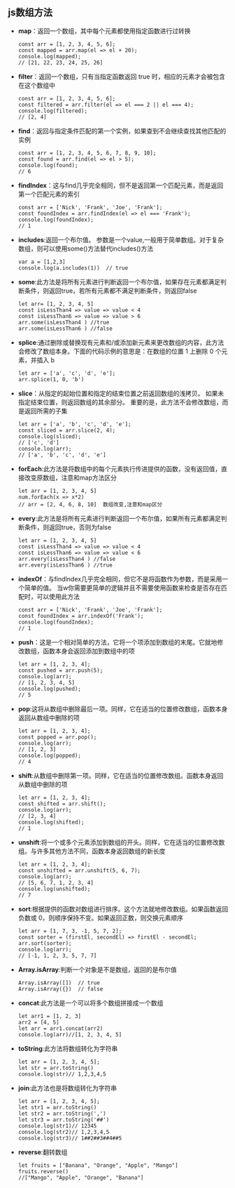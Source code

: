 ## js数组方法

* **map**：返回一个数组，其中每个元素都使用指定函数进行过转换
  ```
  const arr = [1, 2, 3, 4, 5, 6];
  const mapped = arr.map(el => el + 20);
  console.log(mapped);
  // [21, 22, 23, 24, 25, 26]
  ```
* **filter**：返回一个数组，只有当指定函数返回 true 时，相应的元素才会被包含在这个数组中
  ```
  const arr = [1, 2, 3, 4, 5, 6];
  const filtered = arr.filter(el => el === 2 || el === 4);
  console.log(filtered);
  // [2, 4]
  ```
* **find**：返回与指定条件匹配的第一个实例，如果查到不会继续查找其他匹配的实例
  ```
  const arr = [1, 2, 3, 4, 5, 6, 7, 8, 9, 10];
  const found = arr.find(el => el > 5);
  console.log(found);
  // 6
  ```
* **findIndex**：这与find几乎完全相同，但不是返回第一个匹配元素，而是返回第一个匹配元素的索引
  ```
  const arr = ['Nick', 'Frank', 'Joe', 'Frank'];
  const foundIndex = arr.findIndex(el => el === 'Frank');
  console.log(foundIndex);
  // 1
  ```
* **includes**:返回一个布尔值。 参数是一个value,一般用于简单数组。对于复杂数组，则可以使用some()方法替代includes()方法
  ```
  var a = [1,2,3]
  console.log(a.includes(1))  // true
  ```
* **some**:此方法是将所有元素进行判断返回一个布尔值，如果存在元素都满足判断条件，则返回true，若所有元素都不满足判断条件，则返回false
  ```
  let arr= [1, 2, 3, 4, 5]
  const isLessThan4 => value => value < 4
  const isLessThan6 => value => value > 6
  arr.some(isLessThan4 ) //true
  arr.some(isLessThan6 ) //false
  ```
* **splice**:通过删除或替换现有元素和/或添加新元素来更改数组的内容，此方法会修改了数组本身。下面的代码示例的意思是：在数组的位置 1 上删除 0 个元素，并插入 b
  ```
  let arr = ['a', 'c', 'd', 'e'];
  arr.splice(1, 0, 'b')
  ```
* **slice**：从指定的起始位置和指定的结束位置之前返回数组的浅拷贝。 如果未指定结束位置，则返回数组的其余部分。 重要的是，此方法不会修改数组，而是返回所需的子集
  ```
  let arr = ['a', 'b', 'c', 'd', 'e'];
  const sliced = arr.slice(2, 4);
  console.log(sliced);
  // ['c', 'd']
  console.log(arr);
  // ['a', 'b', 'c', 'd', 'e']
  ```
* **forEach**:此方法是将数组中的每个元素执行传进提供的函数，没有返回值，直接改变原数组，注意和map方法区分
  ```
  let arr = [1, 2, 3, 4, 5]
  num.forEach(x => x*2)
  // arr = [2, 4, 6, 8, 10]  数组改变,注意和map区分
  ```
* **every**:此方法是将所有元素进行判断返回一个布尔值，如果所有元素都满足判断条件，则返回true，否则为false
  ```
  let arr = [1, 2, 3, 4, 5]
  const isLessThan4 => value => value < 4
  const isLessThan6 => value => value < 6
  arr.every(isLessThan4 ) //false
  arr.every(isLessThan6 ) //true
  ```
* **indexOf**：与findIndex几乎完全相同，但它不是将函数作为参数，而是采用一个简单的值。 当w你需要更简单的逻辑并且不需要使用函数来检查是否存在匹配时，可以使用此方法
  ```
  const arr = ['Nick', 'Frank', 'Joe', 'Frank'];
  const foundIndex = arr.indexOf('Frank');
  console.log(foundIndex);
  // 1
  ```
* **push**：这是一个相对简单的方法，它将一个项添加到数组的末尾。它就地修改数组，函数本身会返回添加到数组中的项
  ```
  let arr = [1, 2, 3, 4];
  const pushed = arr.push(5);
  console.log(arr);
  // [1, 2, 3, 4, 5]
  console.log(pushed);
  // 5
  ```
* **pop**:这将从数组中删除最后一项。同样，它在适当的位置修改数组，函数本身返回从数组中删除的项
  ```
  let arr = [1, 2, 3, 4];
  const popped = arr.pop();
  console.log(arr);
  // [1, 2, 3]
  console.log(popped);
  // 4
  ```
* **shift**:从数组中删除第一项。同样，它在适当的位置修改数组。函数本身返回从数组中删除的项
  ```
  let arr = [1, 2, 3, 4];
  const shifted = arr.shift();
  console.log(arr);
  // [2, 3, 4]
  console.log(shifted);
  // 1
  ```
* **unshift**:将一个或多个元素添加到数组的开头。同样，它在适当的位置修改数组。与许多其他方法不同，函数本身返回数组的新长度
  ```
  let arr = [1, 2, 3, 4];
  const unshifted = arr.unshift(5, 6, 7);
  console.log(arr);
  // [5, 6, 7, 1, 2, 3, 4]
  console.log(unshifted);
  // 7
  ```
* **sort**:根据提供的函数对数组进行排序。这个方法就地修改数组。如果函数返回负数或 0，则顺序保持不变。如果返回正数，则交换元素顺序
  ```
  let arr = [1, 7, 3, -1, 5, 7, 2];
  const sorter = (firstEl, secondEl) => firstEl - secondEl;
  arr.sort(sorter);
  console.log(arr);
  // [-1, 1, 2, 3, 5, 7, 7]
  ```
* **Array.isArray**:判断一个对象是不是数组，返回的是布尔值
  ```
  Array.isArray([])  // true
  Array.isArray({})  // false
  ```
* **concat**:此方法是一个可以将多个数组拼接成一个数组
  ```
  let arr1 = [1, 2, 3]
  arr2 = [4, 5]
  let arr = arr1.concat(arr2)
  console.log(arr)//[1, 2, 3, 4, 5]
  ```
* **toString**:此方法将数组转化为字符串
  ```
  let arr = [1, 2, 3, 4, 5];
  let str = arr.toString()
  console.log(str)// 1,2,3,4,5
  ```
* **join**:此方法也是将数组转化为字符串
  ```
  let arr = [1, 2, 3, 4, 5];
  let str1 = arr.toString()
  let str2 = arr.toString(',')
  let str3 = arr.toString('##')
  console.log(str1)// 12345
  console.log(str2)// 1,2,3,4,5
  console.log(str3)// 1##2##3##4##5
  ```
* **reverse**:翻转数组
  ```
  let fruits = ["Banana", "Orange", "Apple", "Mango"]
  fruits.reverse()
  //["Mango", "Apple", "Orange", "Banana"]
  ```
